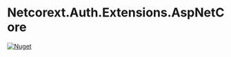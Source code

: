 # Netcorext.Auth.Extensions.AspNetCore

[![Nuget](https://img.shields.io/nuget/v/Netcorext.Auth.Extensions.AspNetCore)](https://www.nuget.org/packages/Netcorext.Auth.Extensions.AspNetCore)
